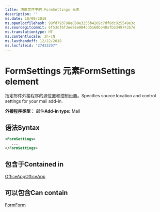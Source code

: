 ```yaml
---
title: 清单文件中的 FormSettings 元素
description: ''
ms.date: 10/09/2018
ms.openlocfilehash: 99fd793798e850e3255b4269c7df0dc025549e3c
ms.sourcegitcommit: 6f53df6f3ee91e084cd5160bb48afbbd49743b7e
ms.translationtype: HT
ms.contentlocale: zh-CN
ms.lasthandoff: 12/22/2018
ms.locfileid: "27433297"
---
```

# <a name="formsettings-element"></a><span data-ttu-id="d5768-102">FormSettings 元素</span><span class="sxs-lookup"><span data-stu-id="d5768-102">FormSettings element</span></span>

<span data-ttu-id="d5768-103">指定邮件外接程序的源位置和控制设置。</span><span class="sxs-lookup"><span data-stu-id="d5768-103">Specifies source location and control settings for your mail add-in.</span></span>

<span data-ttu-id="d5768-104">**外接程序类型：** 邮件</span><span class="sxs-lookup"><span data-stu-id="d5768-104">**Add-in type:** Mail</span></span>

## <a name="syntax"></a><span data-ttu-id="d5768-105">语法</span><span class="sxs-lookup"><span data-stu-id="d5768-105">Syntax</span></span>

```XML
<FormSettings>
   ...
</FormSettings>
```

## <a name="contained-in"></a><span data-ttu-id="d5768-106">包含于</span><span class="sxs-lookup"><span data-stu-id="d5768-106">Contained in</span></span>

[<span data-ttu-id="d5768-107">OfficeApp</span><span class="sxs-lookup"><span data-stu-id="d5768-107">OfficeApp</span></span>](officeapp.md)

## <a name="can-contain"></a><span data-ttu-id="d5768-108">可以包含</span><span class="sxs-lookup"><span data-stu-id="d5768-108">Can contain</span></span>

[<span data-ttu-id="d5768-109">Form</span><span class="sxs-lookup"><span data-stu-id="d5768-109">Form</span></span>](form.md)

